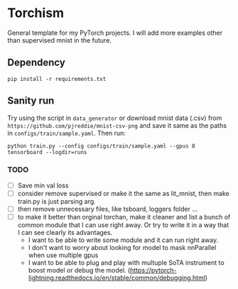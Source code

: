 # Torchism 
General template for my PyTorch projects.
I will add more examples other than supervised mnist in the future.

## Dependency 
```
pip install -r requirements.txt
```

## Sanity run 
Try using the script in `data_generator` or download mnist data (.csv) from `https://github.com/pjreddie/mnist-csv-png` and save it same as the paths in `configs/train/sample.yaml`. Then run:
```
python train.py --config configs/train/sample.yaml --gpus 0
tensorboard --logdir=runs 
```

### TODO 
- [ ] Save min val loss 
- [ ] consider remove supervised or make it the same as lit_mnist, then make train.py is just parsing arg. 
- [ ] then remove unnecessary files, like tsboard, loggers folder ... 
- [ ] to make it better than orginal torchan, make it cleaner and list a bunch of common module that I can use right away. Or try to write it in a way that I can see clearly its advantages.
    - I want to be able to write some module and it can run right away. 
    - I don't want to worry about looking for model to mask nnParallel when use multiple gpus
    - I want to be able to plug and play with multuple SoTA instrument to boost model or debug the model. (https://pytorch-lightning.readthedocs.io/en/stable/common/debugging.html)
